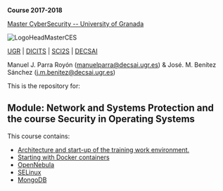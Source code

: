 **Course 2017-2018**

[Master CyberSecurity -- University of Granada](http://ucys.ugr.es/master-propio-en-ciberseguridad/)

![LogoHeadMasterCES](https://sites.google.com/site/manuparra/home/logo_master_ciber.png)


[UGR](http://www.ugr.es) | [DICITS](http://dicits.ugr.es) | [SCI2S](http://sci2s.ugr.es) | [DECSAI](http://decsai.ugr.es)

Manuel J. Parra Royón (manuelparra@decsai.ugr.es) & José. M. Benítez Sánchez (j.m.benitez@decsai.ugr.es)


This is the repository for:

## Module: Network and Systems Protection and the course Security in Operating Systems

This  course contains:

- [Architecture and start-up of the training work environment.](./Practice/architecture.md)
- [Starting with Docker containers](./Docker/starting_docker.md)
- [OpenNebula](./OpenNebula/starting_OpenNebula.md)
- [SELinux](./SELinux/starting_SELinux.md)
- [MongoDB](./MongoDB/starting_mongodb.md)


